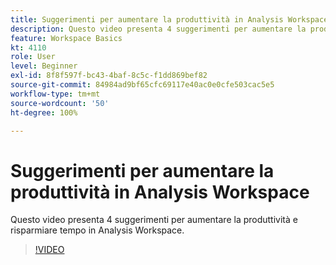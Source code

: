 ```yaml
---
title: Suggerimenti per aumentare la produttività in Analysis Workspace
description: Questo video presenta 4 suggerimenti per aumentare la produttività e risparmiare tempo in Analysis Workspace.
feature: Workspace Basics
kt: 4110
role: User
level: Beginner
exl-id: 8f8f597f-bc43-4baf-8c5c-f1dd869bef82
source-git-commit: 84984ad9bf65cfc69117e40ac0e0cfe503cac5e5
workflow-type: tm+mt
source-wordcount: '50'
ht-degree: 100%

---
```


# Suggerimenti per aumentare la produttività in Analysis Workspace

Questo video presenta 4 suggerimenti per aumentare la produttività e risparmiare tempo in Analysis Workspace.

>[!VIDEO](https://video.tv.adobe.com/v/31157/?quality=12&learn=on)
